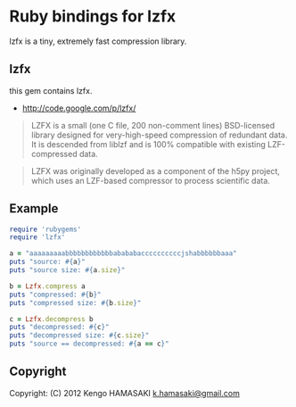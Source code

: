 # Ruby bindings for lzfx

lzfx is a tiny, extremely fast compression library.

## lzfx
this gem contains lzfx.

* http://code.google.com/p/lzfx/

> LZFX is a small (one C file, 200 non-comment lines) BSD-licensed library designed for very-high-speed compression of redundant data. It is descended from liblzf and is 100% compatible with existing LZF-compressed data.

> LZFX was originally developed as a component of the h5py project, which uses an LZF-based compressor to process scientific data.

## Example

```ruby
require 'rubygems'
require 'lzfx'

a = "aaaaaaaaabbbbbbbbbbbbabababaccccccccccjshabbbbbbaaa"
puts "source: #{a}"
puts "source size: #{a.size}"

b = Lzfx.compress a
puts "compressed: #{b}"
puts "compressed size: #{b.size}"

c = Lzfx.decompress b
puts "decompressed: #{c}"
puts "decompressed size: #{c.size}"
puts "source == decompressed: #{a == c}"
```

## Copyright
Copyright: (C) 2012 Kengo HAMASAKI <k.hamasaki@gmail.com>
